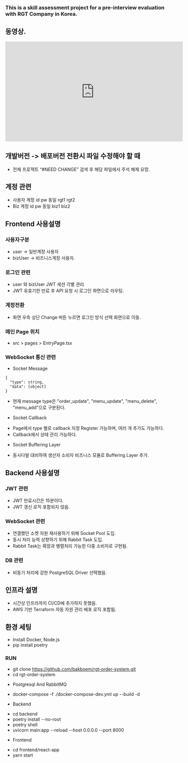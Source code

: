 
### This is a skill assessment project for a pre-interview evaluation with RGT Company in Korea.

## 동영상.
<iframe width="560" height="315" src="https://www.youtube.com/embed/tzzhALrxtS4" frameborder="0" allowfullscreen></iframe>

## 개발버전 -> 배포버전 전환시 파일 수정해야 할 때
- 전체 프로젝트 “#NEED CHANGE” 검색 후 해당 파일에서 주석 해제 요망.

## 계정 관련
- 사용자 계정 id pw 동일 rgt1  rgt2
- Biz 계정 id pw 동일 biz1 biz2

## Frontend 사용설명

### 사용자구분 
- user -> 일반계정 사용자
- bizUser -> 비즈니스계정 사용자.

### 로그인 관련
- user 와 bizUser JWT 세션 각별 관리
- JWT 유효기한 만료 후 API 요청 시 로그인 화면으로 라우팅.

### 계정전환
- 화면 우측 상단 Change 버튼 누르면 로그인 방식 선택 화면으로 이동.

### 메인 Page 위치 
- src > pages > EntryPage.tsx

### WebSocket 통신 관련

*  Socket Message 
```
{
  "type": string,
  "data": [object]
}
```
- 현재 message type은 "order_update", "menu_update", "menu_delete", "menu_add"으로 구분된다.

*  Socket Callback 
- Page에서 type 별로 callback 지정 Register 가능하며, 여러 개 추가도 가능하다.
- Callback에서 상태 관리 가능하다.

* Socket Buffering Layer 
- 동시다발 대비하여 생산자 소비자 비즈니스 모듈로 Buffering Layer 추가.


## Backend 사용설명

### JWT 관련
- JWT 만료시간은 15분이다.
- JWT 갱신 로직 포함되지 않음.

### WebSocket 관련 
- 연결했던 소켓 자원 재사용하기 위해 Socket Pool 도입.
- 동시 처리 능력 상향하기 위해 Rabbit Task 도입.
- Rabbit Task는 확장과 병렬처리 가능한 다중 소비자로 구현됨.
  
### DB 관련
- 비동기 처리에 강한 PostgreSQL Driver 선택했음.

## 인프라 설명
- 시간상 인프라까지 CI/CD에 추가하지 못했음.
- AWS 기반 Terraform 자동 자원 관리 배포 로직 포함됨.


## 환경 세팅
- Install Docker, Node.js
- pip install poetry

### RUN 
- git clone https://github.com/bakboem/rgt-order-system.git
- cd rgt-order-system
* Postgresql And RabbitMQ
- docker-compose -f ./docker-compose-dev.yml up --build -d
* Backend
- cd backend
- poetry install --no-root
- poetry shell
- uvicorn main:app --reload --host 0.0.0.0 --port 8000
* Frontend
- cd frontend/react-app
- yarn start






